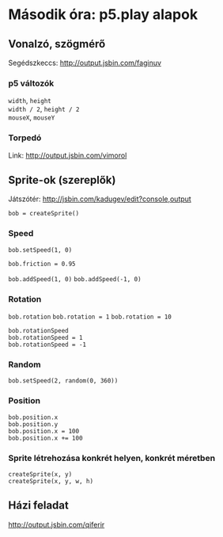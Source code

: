 # Második óra: p5.play alapok

## Vonalzó, szögmérő

Segédszkeccs: http://output.jsbin.com/faginuv  

### p5 változók

`width`, `height`  
`width / 2`, `height / 2`  
`mouseX`, `mouseY`  

### Torpedó

Link: http://output.jsbin.com/vimorol  


## Sprite-ok (szereplők)

Játszótér: http://jsbin.com/kadugev/edit?console,output  

`bob = createSprite()`  

### Speed

`bob.setSpeed(1, 0)`

`bob.friction = 0.95`  

`bob.addSpeed(1, 0)`
`bob.addSpeed(-1, 0)`

### Rotation

`bob.rotation`
`bob.rotation = 1`
`bob.rotation = 10`

`bob.rotationSpeed`  
`bob.rotationSpeed = 1`  
`bob.rotationSpeed = -1`  

### Random

`bob.setSpeed(2, random(0, 360))`  

### Position

`bob.position.x`  
`bob.position.y`  
`bob.position.x = 100`  
`bob.position.x += 100`  

### Sprite létrehozása konkrét helyen, konkrét méretben

`createSprite(x, y)`  
`createSprite(x, y, w, h)`  

## Házi feladat

http://output.jsbin.com/qiferir  
